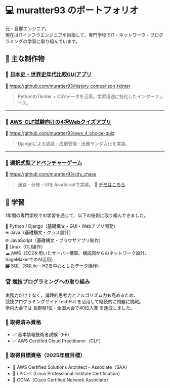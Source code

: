 # 💻 muratter93 のポートフォリオ

元・音響エンジニア。  
現在はITインフラエンジニアを目指して、専門学校でIT・ネットワーク・プログラミングの学習に取り組んでいます。



## 🌟 主な制作物

### 🧠 [日本史・世界史年代比較GUIアプリ](https://github.com/muratter93/history_comparison_tkinter)
🔗 https://github.com/muratter93/history_comparison_tkinter  
> PythonのTkinter + CSVデータを活用。学習用途に特化したインターフェース。

---

### 🧩 [AWS-CLF試験向けの4択Webクイズアプリ](https://github.com/muratter93/aws_4_choice-quiz)
🔗 https://github.com/muratter93/aws_4_choice-quiz  
> Djangoによる認証・成績管理・出題ランダム化を実装。

---

### 🚓 [選択式型アドベンチャーゲーム](https://github.com/muratter93/city_chase)
🔗 https://github.com/muratter93/city_chase  
> 迷路・分岐・UIをJavaScriptで実装。
> 🚀 [デモはこちら](https://muratter93.github.io/city_chase/)  


## 📘 学習
1年間の専門学校での学習を通じて、以下の技術に取り組んできました。  

🐍 Python / Django（基礎構文・GUI・Webアプリ開発）  
☕ Java（基礎構文・クラス設計）  
🌐 JavaScript（基礎構文・ブラウザアプリ制作）  
🐧 Linux（CLI操作）  
☁ AWS（EC2を用いたサーバー構築、構成図からのネットワーク設計、SageMakerでのAI活用）  
🗃 SQL（SQLite・H2を中心としたデータ操作）

### 🏆 競技プログラミングへの取り組み
実務力だけでなく、論理的思考力とアルゴリズム力も高めるため、  
競技プログラミングサイトTechFULを活用して継続的に問題に挑戦。  
学内大会では 長野県1位・全国大会で40位入賞 を達成しました。

### 🧾 取得済み資格
- ✅ 基本情報技術者試験（FE）
- ✅ AWS Certified Cloud Practitioner（CLF）

### 🎯 取得目標資格（2025年度目標）
- 📌 AWS Certified Solutions Architect - Associate（SAA）
- 📌 LPIC-1（Linux Professional Institute Certification）
- 📌 CCNA（Cisco Certified Network Associate）
